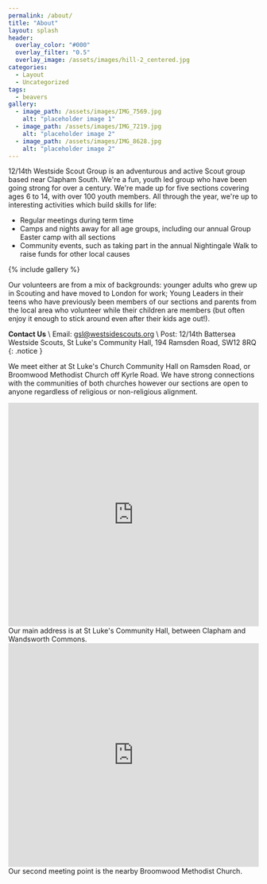 ```yaml
---
permalink: /about/
title: "About"
layout: splash
header:
  overlay_color: "#000"
  overlay_filter: "0.5"
  overlay_image: /assets/images/hill-2_centered.jpg
categories:
  - Layout
  - Uncategorized
tags:
  - beavers
gallery:
  - image_path: /assets/images/IMG_7569.jpg
    alt: "placeholder image 1"
  - image_path: /assets/images/IMG_7219.jpg
    alt: "placeholder image 2"
  - image_path: /assets/images/IMG_8628.jpg
    alt: "placeholder image 2"
---
```


12/14th Westside Scout Group is an adventurous and active Scout group based near Clapham South. We're a fun, youth led group who have been going strong for over a century. We're made up for five sections covering ages 6 to 14, with over 100 youth members. All through the year, we're up to interesting activities which build skills for life:
- Regular meetings during term time
- Camps and nights away for all age groups, including our annual Group Easter camp with all sections
- Community events, such as taking part in the annual Nightingale Walk to raise funds for other local causes

{% include gallery %}

Our volunteers are from a mix of backgrounds: younger adults who grew up in Scouting and have moved to London for work; Young Leaders in their teens who have previously been members of our sections and parents from the local area who volunteer while their children are members (but often enjoy it enough to stick around even after their kids age out!).

<a id="contact"> </a> **Contact Us** \\
Email: [gsl@westsidescouts.org](mailto:gsl@westsidescouts.org) \\
Post: 12/14th Battersea Westside Scouts, St Luke's Community Hall, 194 Ramsden Road, SW12 8RQ
{: .notice }

We meet either at St Luke's Church Community Hall on Ramsden Road, or Broomwood Methodist Church off Kyrle Road. We have strong connections with the communities of both churches however our sections are open to anyone regardless of religious or non-religious alignment. 

<iframe src="https://www.google.com/maps/embed?pb=!1m14!1m8!1m3!1d9945.310961948246!2d-0.1568314!3d51.4521388!3m2!1i1024!2i768!4f13.1!3m3!1m2!1s0x4876058f7008e3f5%3A0x517aca1aba9da354!2s12%2F14th%20Westside%20Scouts!5e0!3m2!1sen!2suk!4v1680477986786!5m2!1sen!2suk" width="100%" height="450" style="border:0;" allowfullscreen="" loading="lazy" referrerpolicy="no-referrer-when-downgrade"></iframe>
Our main address is at St Luke's Community Hall, between Clapham and Wandsworth Commons.

<iframe src="https://www.google.com/maps/embed?pb=!1m18!1m12!1m3!1d10236.373736738802!2d-0.16570999009175108!3d51.45372907374747!2m3!1f0!2f0!3f0!3m2!1i1024!2i768!4f13.1!3m3!1m2!1s0x487605bf2a09239d%3A0xe96394772b0e0baa!2sBroomwood%20Methodist%20Church!5e0!3m2!1sen!2suk!4v1680478299250!5m2!1sen!2suk" width="100%" height="450" style="border:0;" allowfullscreen="" loading="lazy" referrerpolicy="no-referrer-when-downgrade"></iframe>
Our second meeting point is the nearby Broomwood Methodist Church.
